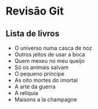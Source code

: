 # Revisão Git

## Lista de livros

- O universo numa casca de noz
- Outros jeitos de usar a boca
- Quem mexeu no meu queijo
- Só os animais salvam
- O pequeno príncipe
- As oito mortes do imortal
- A arte da guerra
- A relíquia
- Maisons a la champagne
